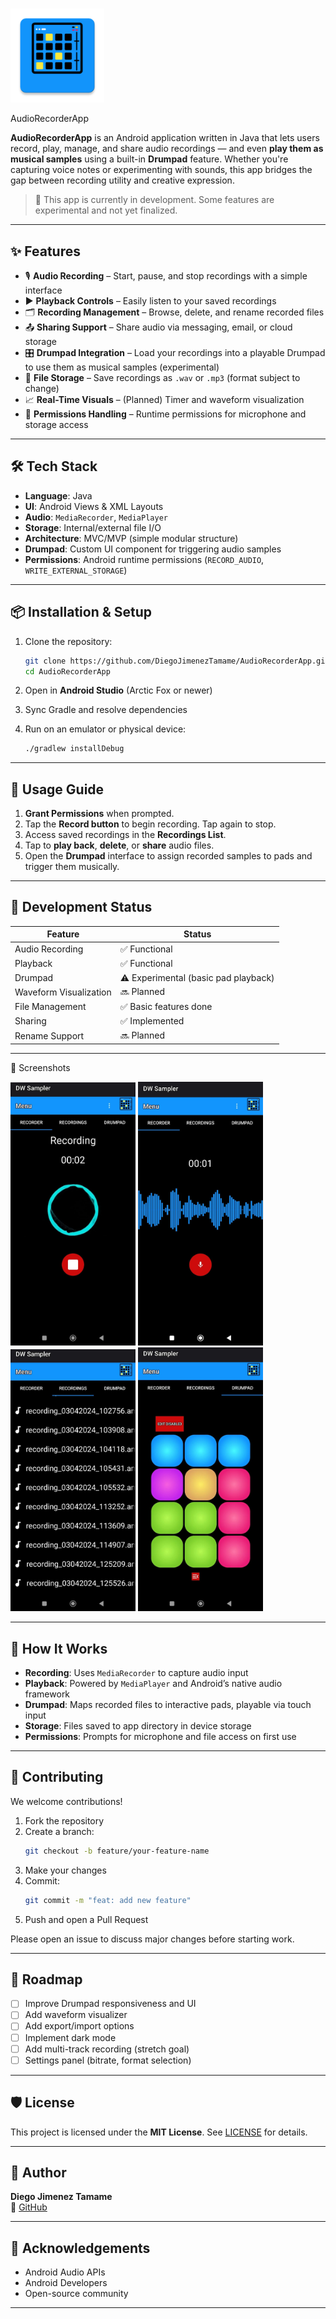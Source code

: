 # <p float="left"> 
  <img src="app/src/main/res/mipmap-xxxhdpi/ic_launcher.png" width="150"/> 
</p>  

AudioRecorderApp

**AudioRecorderApp** is an Android application written in Java that lets users record, play, manage, and share audio recordings — and even **play them as musical samples** using a built-in **Drumpad** feature. Whether you're capturing voice notes or experimenting with sounds, this app bridges the gap between recording utility and creative expression.

> 🚧 This app is currently in development. Some features are experimental and not yet finalized.

---

## ✨ Features

- 🎙️ **Audio Recording** – Start, pause, and stop recordings with a simple interface
- ▶️ **Playback Controls** – Easily listen to your saved recordings
- 🗂️ **Recording Management** – Browse, delete, and rename recorded files
- 📤 **Sharing Support** – Share audio via messaging, email, or cloud storage
- 🎛️ **Drumpad Integration** – Load your recordings into a playable Drumpad to use them as musical samples (experimental)
- 📁 **File Storage** – Save recordings as `.wav` or `.mp3` (format subject to change)
- 📈 **Real-Time Visuals** – (Planned) Timer and waveform visualization
- 🔐 **Permissions Handling** – Runtime permissions for microphone and storage access

---

## 🛠 Tech Stack

- **Language**: Java
- **UI**: Android Views & XML Layouts
- **Audio**: `MediaRecorder`, `MediaPlayer`
- **Storage**: Internal/external file I/O
- **Architecture**: MVC/MVP (simple modular structure)
- **Drumpad**: Custom UI component for triggering audio samples
- **Permissions**: Android runtime permissions (`RECORD_AUDIO`, `WRITE_EXTERNAL_STORAGE`)

---

## 📦 Installation & Setup

1. Clone the repository:
   ```bash
   git clone https://github.com/DiegoJimenezTamame/AudioRecorderApp.git
   cd AudioRecorderApp
   ```

2. Open in **Android Studio** (Arctic Fox or newer)

3. Sync Gradle and resolve dependencies

4. Run on an emulator or physical device:
   ```bash
   ./gradlew installDebug
   ```

---

## 🔧 Usage Guide

1. **Grant Permissions** when prompted.
2. Tap the **Record button** to begin recording. Tap again to stop.
3. Access saved recordings in the **Recordings List**.
4. Tap to **play back**, **delete**, or **share** audio files.
5. Open the **Drumpad** interface to assign recorded samples to pads and trigger them musically.

---

## 🧪 Development Status

| Feature             | Status              |
|---------------------|---------------------|
| Audio Recording     | ✅ Functional        |
| Playback            | ✅ Functional        |
| Drumpad             | ⚠️ Experimental (basic pad playback) |
| Waveform Visualization | 🔜 Planned      |
| File Management     | ✅ Basic features done |
| Sharing             | ✅ Implemented      |
| Rename Support      | 🔜 Planned          |

---

📸 Screenshots
<p float="left"> 
  <img src="screenshots/Recorder.jpeg" width="200"/> 
  <img src="screenshots/Playback.jpeg" width="200"/>
  <img src="screenshots/Files.jpeg" width="200"/> 
  <img src="screenshots/Drumpad.jpeg" width="200"/> 
</p>

---

## 🧩 How It Works

- **Recording**: Uses `MediaRecorder` to capture audio input
- **Playback**: Powered by `MediaPlayer` and Android’s native audio framework
- **Drumpad**: Maps recorded files to interactive pads, playable via touch input
- **Storage**: Files saved to app directory in device storage
- **Permissions**: Prompts for microphone and file access on first use

---

## 🤝 Contributing

We welcome contributions!

1. Fork the repository  
2. Create a branch:
   ```bash
   git checkout -b feature/your-feature-name
   ```
3. Make your changes  
4. Commit:
   ```bash
   git commit -m "feat: add new feature"
   ```
5. Push and open a Pull Request

Please open an issue to discuss major changes before starting work.

---

## 🚀 Roadmap

- [ ] Improve Drumpad responsiveness and UI
- [ ] Add waveform visualizer
- [ ] Add export/import options
- [ ] Implement dark mode
- [ ] Add multi-track recording (stretch goal)
- [ ] Settings panel (bitrate, format selection)

---

## 🛡 License

This project is licensed under the **MIT License**. See [LICENSE](LICENSE) for details.

---

## 👤 Author

**Diego Jimenez Tamame**  
📂 [GitHub](https://github.com/DiegoJimenezTamame)

---

## 🙏 Acknowledgements

- Android Audio APIs
- Android Developers
- Open-source community

---



